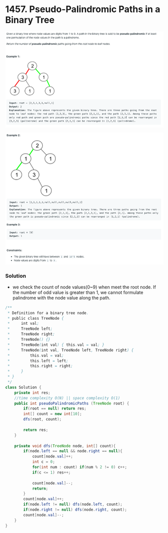 # 1457. Pseudo-Palindromic Paths in a Binary Tree

![1457%20Pseudo-Palindromic%20Paths%20in%20a%20Binary%20Tree%205a3af5336fcf43aa9ae6710c776c513f/Untitled.png](1457%20Pseudo-Palindromic%20Paths%20in%20a%20Binary%20Tree%205a3af5336fcf43aa9ae6710c776c513f/Untitled.png)

![1457%20Pseudo-Palindromic%20Paths%20in%20a%20Binary%20Tree%205a3af5336fcf43aa9ae6710c776c513f/Untitled%201.png](1457%20Pseudo-Palindromic%20Paths%20in%20a%20Binary%20Tree%205a3af5336fcf43aa9ae6710c776c513f/Untitled%201.png)

### Solution

- we check the count of node values(0~9) when meet the root node.  If the number of odd value is greater than 1, we cannot formulate palindrome with the node value along the path.

```java
/**
 * Definition for a binary tree node.
 * public class TreeNode {
 *     int val;
 *     TreeNode left;
 *     TreeNode right;
 *     TreeNode() {}
 *     TreeNode(int val) { this.val = val; }
 *     TreeNode(int val, TreeNode left, TreeNode right) {
 *         this.val = val;
 *         this.left = left;
 *         this.right = right;
 *     }
 * }
 */
class Solution {
    private int res;
    //time complexity O(N) || space complexity O(1)    
    public int pseudoPalindromicPaths (TreeNode root) {
        if(root == null) return res;     
        int[] count = new int[10];
        dfs(root, count);

        return res;
    }

    private void dfs(TreeNode node, int[] count){
        if(node.left == null && node.right == null){
            count[node.val]++;
            int c = 0;
            for(int num : count) if(num % 2 != 0) c++;
            if(c <= 1) res++;
            
            count[node.val]--;
            return;
        }
        count[node.val]++;
        if(node.left != null) dfs(node.left, count);
        if(node.right != null) dfs(node.right, count);
        count[node.val]--;
    }
}
```